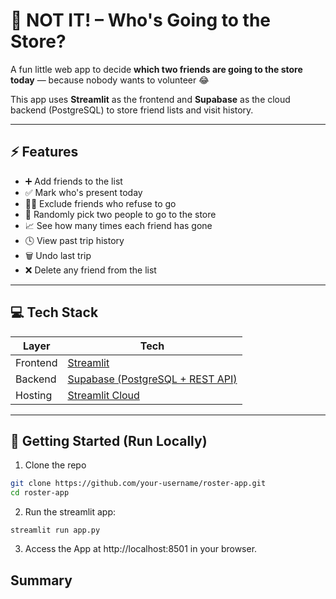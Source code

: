 # 🥤 NOT IT! – Who's Going to the Store?

A fun little web app to decide **which two friends are going to the store today** — because nobody wants to volunteer 😂

This app uses **Streamlit** as the frontend and **Supabase** as the cloud backend (PostgreSQL) to store friend lists and visit history.

---

## ⚡ Features

- ➕ Add friends to the list
- ✅ Mark who's present today
- 🙅‍♂️ Exclude friends who refuse to go
- 🎲 Randomly pick two people to go to the store
- 📈 See how many times each friend has gone
- 🕓 View past trip history
- 🗑️ Undo last trip
- ❌ Delete any friend from the list

---

## 💻 Tech Stack

| Layer | Tech |
|-------|------|
| Frontend | [Streamlit](https://streamlit.io) |
| Backend | [Supabase (PostgreSQL + REST API)](https://supabase.com) |
| Hosting | [Streamlit Cloud](https://streamlit.io/cloud) |

---

## 🚀 Getting Started (Run Locally)

1. Clone the repo
```bash
git clone https://github.com/your-username/roster-app.git
cd roster-app
```

2. Run the streamlit app:
```
streamlit run app.py
```

3. Access the App at http://localhost:8501 in your browser.

## Summary